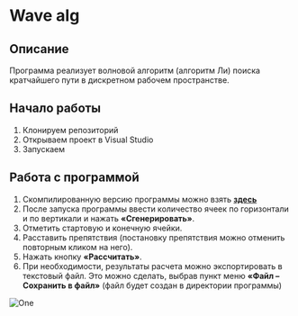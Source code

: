 # Wave alg
## Описание 
Программа реализует волновой алгоритм (алгоритм Ли) поиска кратчайшего пути в дискретном рабочем пространстве.
## Начало работы 
1. Клонируем репозиторий
2. Открываем проект в Visual Studio
3. Запускаем

## Работа с программой 
1. Скомпилированную версию программы можно взять **[здесь](https://github.com/qwelol/wave_alg/releases)**
2. После запуска программы ввести количество ячеек по горизонтали и по вертикали и нажать **«Сгенерировать»**. 
3. Отметить стартовую и конечную ячейки.
4. Расставить препятствия (постановку препятствия можно отменить повторным кликом на него).
5. Нажать кнопку **«Рассчитать»**. 
6. При необходимости, результаты расчета можно экспортировать в текстовый файл. Это можно сделать, выбрав пункт меню **«Файл – Сохранить в файл»** (файл будет создан в директории программы)

<img src="https://i.imgur.com/j6SngMz.gif" alt="One" data-canonical-src="https://i.imgur.com/j6SngMz.gif" style="max-width:100%;">
